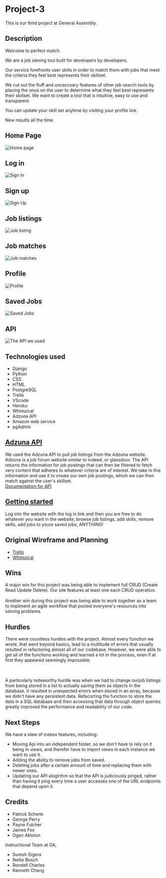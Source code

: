 # Project-3
This is our third project at General Assembly.  
## Description 
Welcome to perfect match.

We are a job sieving tool built for developers by developers.

Our service forefronts user skills in order to match them with jobs that meet the criteria they feel best represents their skillset.  

We cut out the fluff and unceccsary features of other job search tools by placing the onus on the user to determine what they feel best represents their skillset.  We want to create a tool that is intuitive, easy to use and transparent.  

You can update your skill set anytime by visiting your profile link.

New results all the time. 

## Home Page
![Home page](https://i.imgur.com/d5cAxte.png)
## Log in
![Sign In](https://i.imgur.com/djBj8p7.png)
## Sign up
![Sign Up](https://i.imgur.com/yQ0Wr0O.png)
## Job listings
![Job listing](https://i.imgur.com/nNgB5w3.png)
## Job matches
![Job matches](https://i.imgur.com/NtW0Z8u.png)
## Profile
![Profile](https://i.imgur.com/T7PHycP.png)
## Saved Jobs
![Saved Jobs](https://i.imgur.com/QL1eaql.png) 
## API 
![The API we used](https://i.imgur.com/Y3gjKwQ.png)

## Technologies used 
* Django
* Python
* CSS
* HTML
* PostgreSQL
* Trello
* VScode
* Heroku
* Whimsical
* Adzuna API
* Amazon web service 
* pgAdmin 

## [Adzuna API](https://developer.adzuna.com/)
We used the Adzuna API to pull job listings from the Adzuna website. Adzuna is a job forum website similar to indeed, or glassdoor. The API returns the information for job postings that can then be filtered to fetch very content that adheres to whatever criteria are of interest. We take in this information and use it to create our own job postings, which we can then match against the user's skillset. 
<br> [Documentation for API](https://developer.adzuna.com/overview)

## [Getting started ](https://perfectmatchskills.herokuapp.com/job-listings/)
Log into the website with the log in link and then you are free to do whatever you want in the website, browse job listings, add skills, remove skills, add jobs to youre saved jobs, ANYTHING!

## Original Wireframe and Planning 
* [Trello](https://trello.com/b/YbLVf3RD/project-3#)
* [Whimsical](https://whimsical.com/project-3-5rQgxTeWbUqZtKvYZG7ZoC)

## Wins 
A major win for this project was being able to implement full CRUD (Create Read Update Delete).  Our site features at least one each CRUD operation. 
<br>
<br> Another win during this project was being able to work together as a team to impliment an agile workflow that pooled everyone's resources into solving problems.  

## Hurdles 
There were countless hurdles with the project. Almost every function we wrote, that went beyond basics, lead to a multitude of errors that usually resulted in refactoring almost all of our codebase. However, we were able to get all of the functions working and learned a lot in the process, even if at first they appeared seemingly impossible. 

<br><br>
A particularly noteworthy hurdle was when we had to change ourjob listings from being stored in a list to actually saving them as objects in the database. It resulted in unexpected errors when stored in an array, because we didn't have any persistent data.  Refacorting the function to store the data in a SQL database and then accessing that data through object queries greatly improved the performance and readability of our code. 

## Next Steps 
We have a slew of icebox features, including: 
* Moving Api into an independent folder, so we don't have to rely on it being in views, and therefor have to import views in each instance we want to use it.  
* Adding the ability to remove jobs from saved.
* Deleting jobs after a certain amount of time and replacing them with newer ones.
* Updating our API alogirthm so that the API is judiciously pinged, rather than having it ping every time a user accesses one of the URL endpoints that depend upon it. 

## Credits 
* Patrick Schenk
* George Perry 
* Payne Fulcher 
* James Fox 
* Ogan Aktolun

Instructional Team at GA, 
* Suresh Sigera 
* Nellie Bosch 
* Rondell Charles 
* Kenneth Chang

